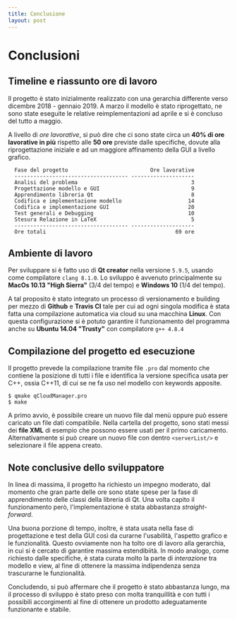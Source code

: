 ```yaml
---
title: Conclusione
layout: post
---
```


Conclusioni
===========

Timeline e riassunto ore di lavoro
----------------------------------

Il progetto è stato inizialmente realizzato con una gerarchia differente
verso dicembre 2018 - gennaio 2019. A marzo il modello è stato
riprogettato, ne sono state eseguite le relative reimplementazioni ad
aprile e si è concluso del tutto a maggio.

A livello di *ore lavorative*, si può dire che ci sono state circa un
**40% di ore lavorative in più** rispetto alle **50 ore** previste dalle
specifiche, dovute alla riprogettazione iniziale e ad un maggiore
affinamento della GUI a livello grafico.

```
  Fase del progetto                          Ore lavorative
  ------------------------------------ --------------------
  Analisi del problema                                    3
  Progettazione modello e GUI                             9
  Apprendimento libreria Qt                               8
  Codifica e implementazione modello                     14
  Codifica e implementazione GUI                         20
  Test generali e Debugging                              10
  Stesura Relazione in LaTeX                              5
  ------------------------------------ --------------------
  Ore totali                                         69 ore
```

Ambiente di lavoro
------------------

Per sviluppare si è fatto uso di **Qt creator** nella versione `5.9.5`,
usando come compilatore `clang 8.1.0`. Lo sviluppo è avvenuto
principalmente su **MacOs 10.13 \"High Sierra\"** (3/4 del tempo) e
**Windows 10** (1/4 del tempo).

A tal proposito è stato integrato un processo di versionamento e
building per mezzo di **Github** e **Travis CI** tale per cui ad ogni
singola modifica è stata fatta una compilazione automatica via cloud su
una macchina **Linux**. Con questa configurazione si è potuto garantire
il funzionamento del programma anche su **Ubuntu 14.04 \"Trusty\"** con
compilatore `g++ 4.8.4`

Compilazione del progetto ed esecuzione
---------------------------------------

Il progetto prevede la compilazione tramite file `.pro` dal momento che
contiene la posizione di tutti i file e identifica la versione specifica
usata per C++, ossia C++11, di cui se ne fa uso nel modello con keywords
apposite.

`$ qmake qCloudManager.pro`\
`$ make`

A primo avvio, è possibile creare un nuovo file dal menù oppure può
essere caricato un file dati compatibile. Nella cartella del progetto,
sono stati messi dei **file XML** di esempio che possono essere usati
per il primo caricamento. Alternativamente si può creare un nuovo file
con dentro `<serverList/>` e selezionare il file appena creato.

Note conclusive dello sviluppatore
----------------------------------

In linea di massima, il progetto ha richiesto un impegno moderato, dal
momento che gran parte delle ore sono state spese per la fase di
apprendimento delle classi della libreria di Qt. Una volta capito il
funzionamento però, l'implementazione è stata abbastanza
*straight-forward*.

Una buona porzione di tempo, inoltre, è stata usata nella fase di
progettazione e test della GUI così da curarne l'usabilità, l'aspetto
grafico e le funzionalità. Questo ovviamente non ha tolto ore di lavoro
alla gerarchia, in cui si è cercato di garantire massima estendibiità.
In modo analogo, come richiesto dalle specifiche, è stata curata molto
la parte di *interazione* tra modello e view, al fine di ottenere la
massima indipendenza senza trascurarne le funzionalità.

Concludendo, si può affermare che il progetto è stato abbastanza lungo,
ma il processo di sviluppo è stato preso con molta tranquillità e con
tutti i possibili accorgimenti al fine di ottenere un prodotto
adeguatamente funzionante e stabile.
